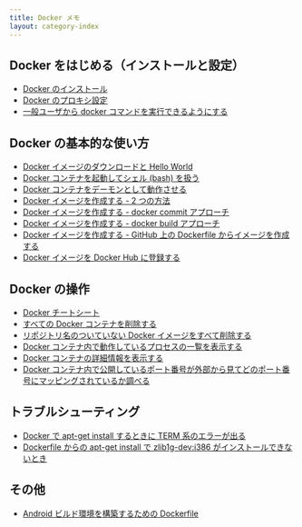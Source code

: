 ```yaml
---
title: Docker メモ
layout: category-index
---
```


Docker をはじめる（インストールと設定）
----
* [Docker のインストール](install.html)
* [Docker のプロキシ設定](proxy.html)
* [一般ユーザから docker コマンドを実行できるようにする](run-docker-without-root.html)

Docker の基本的な使い方
----
* [Docker イメージのダウンロードと Hello World](download-image.html)
* [Docker コンテナを起動してシェル (bash) を扱う](run-container.html)
* [Docker コンテナをデーモンとして動作させる](run-container-as-daemon.html)
* [Docker イメージを作成する - 2 つの方法](create-image1.html)
* [Docker イメージを作成する - docker commit アプローチ](create-image2.html)
* [Docker イメージを作成する - docker build アプローチ](create-image3.html)
* [Docker イメージを作成する - GitHub 上の Dockerfile からイメージを作成する](create-image4.html)
* [Docker イメージを Docker Hub に登録する](register-image-to-dockerhub.html)

Docker の操作
----
* [Docker チートシート](cheatsheet.html)
* [すべての Docker コンテナを削除する](remove-all-containers.html)
* [リポジトリ名のついていない Docker イメージをすべて削除する](remove-unnamed-images.html)
* [Docker コンテナ内で動作しているプロセスの一覧を表示する](list-processes.html)
* [Docker コンテナの詳細情報を表示する](inspect-container.html)
* [Docker コンテナ内で公開しているポート番号が外部から見てどのポート番号にマッピングされているか調べる](port-mappings.html)

トラブルシューティング
----
* [Docker で apt-get install するときに TERM 系のエラーが出る](term-error.html)
* [Dockerfile からの apt-get install で zlib1g-dev:i386 がインストールできないとき](zlib-error.html)

その他
----
* [Android ビルド環境を構築するための Dockerfile](dockerfile-for-android.html)

